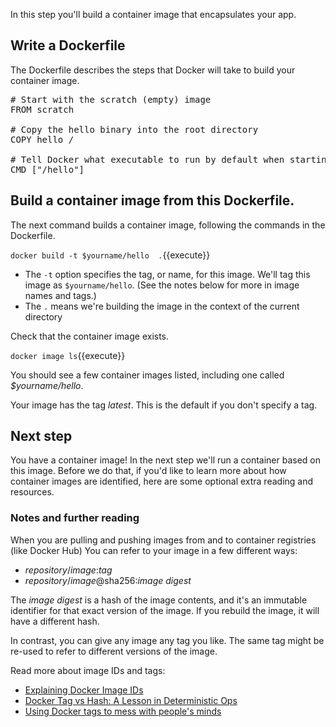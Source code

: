 In this step you'll build a container image that encapsulates your app.

## Write a Dockerfile

The Dockerfile describes the steps that Docker will take to build your container image.

<pre class="file" data-filename="Dockerfile" data-target="replace">
# Start with the scratch (empty) image
FROM scratch

# Copy the hello binary into the root directory
COPY hello /

# Tell Docker what executable to run by default when starting this container
CMD ["/hello"]
</pre>

## Build a container image from this Dockerfile.

 The next command builds a container image, following the commands in the Dockerfile.

`docker build -t $yourname/hello  .`{{execute}}

* The `-t` option specifies the tag, or name, for this image. We'll tag this image as `$yourname/hello`. (See the notes below for more in image names and tags.)
* The `.` means we're building the image in the context of the current directory

Check that the container image exists.

`docker image ls`{{execute}}

You should see a few container images listed, including one called *$yourname/hello*.

Your image has the tag *latest*. This is the default if you don't specify a tag.

## Next step

You have a container image! In the next step we'll run a container based on this image. Before we do that, if you'd like to learn more about how container images are identified, here are some optional extra reading and resources. 

### Notes and further reading

When you are pulling and pushing images from and to container registries (like Docker Hub) You can refer to your image in a few different ways:

* *repository*/*image*:*tag*
* *repository*/*image*@sha256:*image digest*

The *image digest* is a hash of the image contents, and it's an immutable identifier for that exact version of the image. If you rebuild the image, it will have a different hash.

In contrast, you can give any image any tag you like. The same tag might be re-used to refer to different versions of the image.

Read more about image IDs and tags:

* [Explaining Docker Image IDs](https://windsock.io/explaining-docker-image-ids/)
* [Docker Tag vs Hash: A Lesson in Deterministic Ops](https://medium.com/@tariq.m.islam/container-deployments-a-lesson-in-deterministic-ops-a4a467b14a03)
* [Using Docker tags to mess with people's minds](https://medium.com/microscaling-systems/using-docker-tags-to-mess-with-peoples-minds-367bb2c93bd0)
